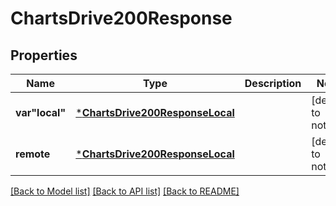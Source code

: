 # ChartsDrive200Response


## Properties
Name | Type | Description | Notes
------------ | ------------- | ------------- | -------------
**var&quot;local&quot;** | [***ChartsDrive200ResponseLocal**](ChartsDrive200ResponseLocal.md) |  | [default to nothing]
**remote** | [***ChartsDrive200ResponseLocal**](ChartsDrive200ResponseLocal.md) |  | [default to nothing]


[[Back to Model list]](../README.md#models) [[Back to API list]](../README.md#api-endpoints) [[Back to README]](../README.md)


